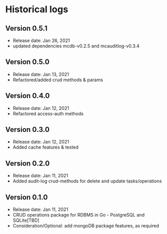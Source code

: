 # Historical logs

## Version 0.5.1

- Release date: Jan 26, 2021
- updated dependencies mcdb-v0.2.5 and mcauditlog-v0.3.4

## Version 0.5.0

- Release date: Jan 13, 2021
- Refactored/added crud methods & params


## Version 0.4.0

- Release date: Jan 12, 2021
- Refactored access-auth methods

## Version 0.3.0

- Release date: Jan 12, 2021
- Added cache features & tested

## Version 0.2.0

- Release date: Jan 11, 2021
- Added audit-log crud-methods for delete and update tasks/operations

## Version 0.1.0

- Release date: Jan 11, 2021
- CRUD operations package for RDBMS in Go - PostgreSQL and SQLite[TBD]
- Consideration/Optional: add mongoDB package features, as required
